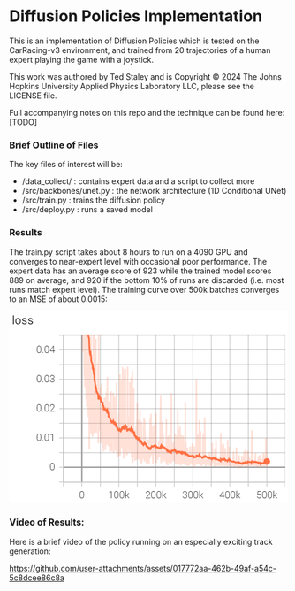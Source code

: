 # Diffusion Policies Implementation

This is an implementation of Diffusion Policies which is tested on the CarRacing-v3 environment, and trained from 20 trajectories of a human expert playing the game with a joystick.

This work was authored by Ted Staley and is Copyright © 2024 The Johns Hopkins University Applied Physics Laboratory LLC, please see the LICENSE file.

Full accompanying notes on this repo and the technique can be found here: [TODO]



### Brief Outline of Files

The key files of interest will be:

- /data_collect/ : contains expert data and a script to collect more
- /src/backbones/unet.py : the network architecture (1D Conditional UNet)
- /src/train.py : trains the diffusion policy
- /src/deploy.py : runs a saved model



### Results

The train.py script takes about 8 hours to run on a 4090 GPU and converges to near-expert level with occasional poor performance. The expert data has an average score of 923 while the trained model scores 889 on average, and 920 if the bottom 10% of runs are discarded (i.e. most runs match expert level). The training curve over 500k batches converges to an MSE of about 0.0015:

![learning-curve](./assets/learning.png)



### Video of Results:

Here is a brief video of the policy running on an especially exciting track generation:


https://github.com/user-attachments/assets/017772aa-462b-49af-a54c-5c8dcee86c8a




